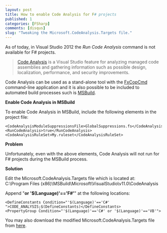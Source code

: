 ```yaml
---
layout: post
title: How to enable Code Analysis for F# projects
published: 1
categories: [FSharp]
comments: [disqus]
slug: "Tweaking the Microsoft.CodeAnalysis.Targets file."
---
```


As of today, in Visual Studio 2012 the *Run Code Analysis* command is not available for F# projects.

>[Code Analysis](http://msdn.microsoft.com/en-us/library/3z0aeatx.aspx) is a Visual Studio feature for analyzing managed code assemblies and gathering information such as possible design, localization, performance, and security improvements.

Code Analysis can be used as a stand-alone tool with the [FxCopCmd](http://msdn.microsoft.com/en-us/library/bb429474.aspx) command-line application and  it is also possible to be included to automated build processes such is [MSBuild](http://msdn.microsoft.com/en-us/library/wea2sca5.aspx).

**Enable Code Analysis in MSBuild**

To enable Code Analysis in MSBuild, include the following elements in the project file:

```
<CodeAnalysisModuleSuppressionsFile>GlobalSuppressions.fs</CodeAnalysisModuleSuppressionsFile>
<RunCodeAnalysis>true</RunCodeAnalysis>
<CodeAnalysisRuleSet>My.ruleset</CodeAnalysisRuleSet>    
```

**Problem**

Unfortunately, even with the above elements, Code Analysis will not run for F# projects during the MSBuild process.

**Solution**

Edit the Microsoft.CodeAnalysis.Targets file which is located at:  
C:\Program Files (x86)\MSBuild\Microsoft\VisualStudio\v11.0\CodeAnalysis

Append "**or '$(Language)'=='F#'**" at the following locations:

```
<DefineConstants Condition="'$(Language)'=='C#' ">CODE_ANALYSIS;$(DefineConstants)</DefineConstants>
<PropertyGroup Condition="'$(Language)'=='C#' or '$(Language)'=='VB'">
```

You may also download the modified Microsoft.CodeAnalysis.Targets file from [here](/downloads/Microsoft.CodeAnalysis.Targets.zip).